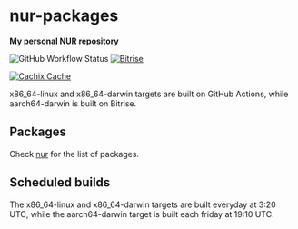 # nur-packages

**My personal [NUR](https://github.com/nix-community/NUR) repository**

![GitHub Workflow Status](https://img.shields.io/github/workflow/status/PhotonQuantum/nur-packages/Build%20and%20populate%20cache?label=linux%20%26%20darwin&style=for-the-badge)
[![Bitrise](https://img.shields.io/bitrise/7166c1511bb96601?label=apple%20m1&style=for-the-badge&token=ndHMU266N1tf2PkdnIOWKA)](https://app.bitrise.io/app/7166c1511bb96601)

[![Cachix Cache](https://img.shields.io/badge/cachix-lightquantum-blue.svg?style=for-the-badge)](https://lightquantum.cachix.org)

x86_64-linux and x86_64-darwin targets are built on GitHub Actions, while aarch64-darwin is built on Bitrise.

## Packages

Check [nur](https://nur.nix-community.org/repos/lightquantum/) for the list of packages.

## Scheduled builds

The x86_64-linux and x86_64-darwin targets are built everyday at 3:20 UTC, while the aarch64-darwin target is built each friday at 19:10 UTC.